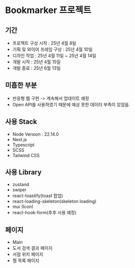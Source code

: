 # Bookmarker 프로젝트

## 기간

- 프로젝트 구상 시작 : 25년 4월 8일
- 기획 및 와이어 프레임 구상 : 25년 4월 10일
- 디자인 작업 : 25년 4월 11일 ~ 25년 4월 14일
- 개발 시작 : 25년 4월 15일
- 개발 종료 : 25년 6월 13일

## 미흡한 부분

- 반응형 웹 구현 -> 계속해서 업데이트 예정
- Open API를 사용하였기 때문에 예상 못한 데이터 부족이 있었음.

## 사용 Stack

- Node Version : 22.14.0
- Next.js
- Typescript
- SCSS
- Tailwind CSS

## 사용 Library

- zustand
- swiper
- react-toastify(toast 팝업)
- react-loading-skeleton(skeleton loading)
- mui (Icon)
- react-hook-form(추후 사용 예정)

## 페이지

- Main
- 도서 검색 결과 페이지
- 서점 위치 페이지
- 찜 목록 페이지
